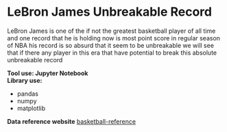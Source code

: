 # LeBron James Unbreakable Record
LeBron James is one of the if not the greatest basketball player of all time and one record that he is holding now is most point score in regular season of NBA his record is so absurd that it seem to be unbreakable
we will see that if there any player in this era that have potential to break this absolute unbreakable record

**Tool use: Jupyter Notebook**  
**Library use:** 
  - pandas
  - numpy
  - matplotlib

**Data reference website**
[basketball-reference](https://www.basketball-reference.com/)
